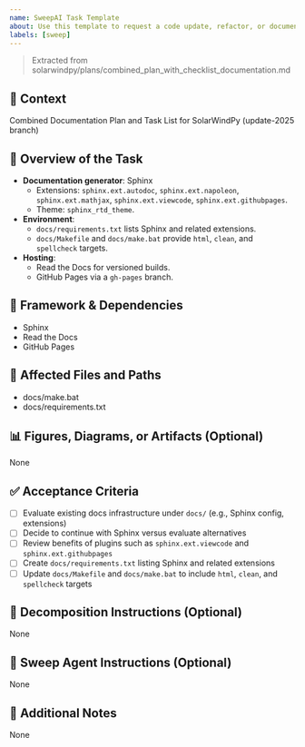 ```yaml
---
name: SweepAI Task Template
about: Use this template to request a code update, refactor, or documentation change via SweepAI.
labels: [sweep]
---
```


> Extracted from solarwindpy/plans/combined_plan_with_checklist_documentation.md

## 🧠 Context

Combined Documentation Plan and Task List for SolarWindPy (update-2025 branch)

## 🎯 Overview of the Task

- **Documentation generator**: Sphinx
  - Extensions: `sphinx.ext.autodoc`, `sphinx.ext.napoleon`, `sphinx.ext.mathjax`, `sphinx.ext.viewcode`, `sphinx.ext.githubpages`.
  - Theme: `sphinx_rtd_theme`.
- **Environment**:
  - `docs/requirements.txt` lists Sphinx and related extensions.
  - `docs/Makefile` and `docs/make.bat` provide `html`, `clean`, and `spellcheck` targets.
- **Hosting**:
  - Read the Docs for versioned builds.
  - GitHub Pages via a `gh-pages` branch.

## 🔧 Framework & Dependencies

- Sphinx
- Read the Docs
- GitHub Pages

## 📂 Affected Files and Paths

- docs/make.bat
- docs/requirements.txt

## 📊 Figures, Diagrams, or Artifacts (Optional)

None

## ✅ Acceptance Criteria

- [ ] Evaluate existing docs infrastructure under `docs/` (e.g., Sphinx config, extensions)
- [ ] Decide to continue with Sphinx versus evaluate alternatives
- [ ] Review benefits of plugins such as `sphinx.ext.viewcode` and `sphinx.ext.githubpages`
- [ ] Create `docs/requirements.txt` listing Sphinx and related extensions
- [ ] Update `docs/Makefile` and `docs/make.bat` to include `html`, `clean`, and `spellcheck` targets

## 🧩 Decomposition Instructions (Optional)

None

## 🤖 Sweep Agent Instructions (Optional)

None

## 💬 Additional Notes

None
